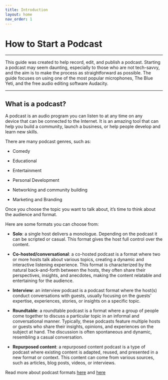 ```yaml
---
title: Introduction
layout: home
nav_order: 1
---
```


# How to Start a Podcast 
---


This guide was created to help record, edit, and publish a podcast. Starting a podcast may seem daunting, especially to those who are not tech-savvy, and the aim is to make the process as straightforward as possible. The guide focuses on using one of the most popular microphones, The Blue Yeti, and the free audio editing software Audacity.

---

## What is a podcast?
A podcast is an audio program you can listen to at any time on any device that can be connected to the Internet. It is an amazing tool that can help you build a community, launch a business, or help people develop and learn new skills.

There are many podcast genres, such as:

- Comedy

- Educational

- Entertainment

- Personal Development

- Networking and community building

- Marketing and Branding

Once you choose the topic you want to talk about, it’s time to think about the audience and format. 

Here are some formats you can choose from:

- **Solo**: a single host delivers a monologue. Depending on the podcast it can be  scripted or casual. This format gives the host full control over the content.   

- **Co-hosted/conversational**: a co-hosted podcast is a format where two or more hosts talk about various topics, creating a dynamic and interactive listening experience. This format is characterized by the natural back-and-forth between the hosts, they often share their perspectives, insights, and anecdotes, making the content relatable and entertaining for the audience.

- **Interview**: an interview podcast is a podcast format where the host(s) conduct conversations with guests, usually focusing on the guests' expertise, experiences, stories, or insights on a specific topic. 

- **Roundtable**:  a roundtable podcast is a format where a group of people come together to discuss a particular topic in an informal and conversational manner. Typically, these podcasts feature multiple hosts or guests who share their insights, opinions, and experiences on the subject at hand. The discussion is often spontaneous and dynamic, resembling a casual conversation.

- **Repurposed content**: a repurposed content podcast is a type of podcast where existing content is adapted, reused, and presented in a new format or context. This content can come from various sources, such as articles, blog posts, videos, or interviews. 



Read more about podcast formats [here](https://castos.com/podcast-format/ ) and  [here](https://www.brafton.com/blog/video-marketing/types-of-podcasts/)


